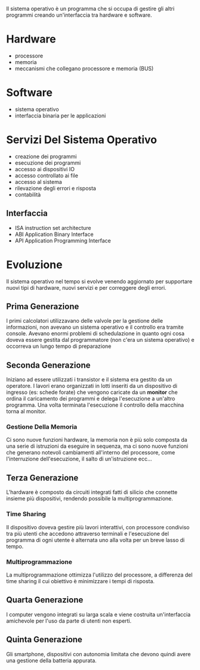Il sistema operativo è un programma che si occupa di gestire gli altri programmi creando un'interfaccia tra hardware e software.

# Hardware

- processore
- memoria
- meccanismi che collegano processore e memoria (BUS)

# Software

- sistema operativo
- interfaccia binaria per le applicazioni

# Servizi Del Sistema Operativo

- creazione dei programmi
- esecuzione dei programmi
- accesso ai dispositivi IO
- accesso controllato ai file
- accesso al sistema
- rilevazione degli errori e risposta
- contabilità

## Interfaccia

- ISA instruction set architecture
- ABI Application Binary Interface
- API Application Programming Interface

# Evoluzione

Il sistema operativo nel tempo si evolve venendo aggiornato per supportare nuovi tipi di hardware, nuovi servizi e per correggere degli errori.

## Prima Generazione

I primi calcolatori utilizzavano delle valvole per la gestione delle informazioni, non avevano un sistema operativo e il controllo era tramite console. Avevano enormi problemi di schedulazione in quanto ogni cosa doveva essere gestita dal programmatore (non c'era un sistema operativo) e occorreva un lungo tempo di preparazione

## Seconda Generazione

Iniziano ad essere utilizzati i transistor e il sistema era gestito da un operatore. I lavori erano organizzati in lotti inseriti da un dispositivo di ingresso (es: schede forate) che vengono caricate da un __monitor__ che ordina il caricamento dei programmi e delega l'esecuzione a un'altro programma. Una volta terminata l'esecuzione il controllo della macchina torna al monitor.

### Gestione Della Memoria

Ci sono nuove funzioni hardware, la memoria non è più solo composta da una serie di istruzioni da eseguire in sequenza, ma ci sono nuove funzioni che generano notevoli cambiamenti all'interno del processore, come l'interruzione dell'esecuzione, il salto di un'istruzione ecc...

## Terza Generazione

L'hardware è composto da circuiti integrati fatti di silicio che connette insieme più dispositivi, rendendo possibile la multiprogrammazione.

### Time Sharing

Il dispositivo doveva gestire più lavori interattivi, con processore condiviso tra più utenti che accedono attraverso terminali e l'esecuzione del programma di ogni utente è alternata uno alla volta per un breve lasso di tempo.

### Multiprogrammazione

La multiprogrammazione ottimizza l'utilizzo del processore, a differenza del time sharing il cui obiettivo è minimizzare i tempi di risposta.

## Quarta Generazione

I computer vengono integrati su larga scala e viene costruita un'interfaccia amichevole per l'uso da parte di utenti non esperti.

## Quinta Generazione

Gli smartphone, dispositivi con autonomia limitata che devono quindi avere una gestione della batteria appurata.